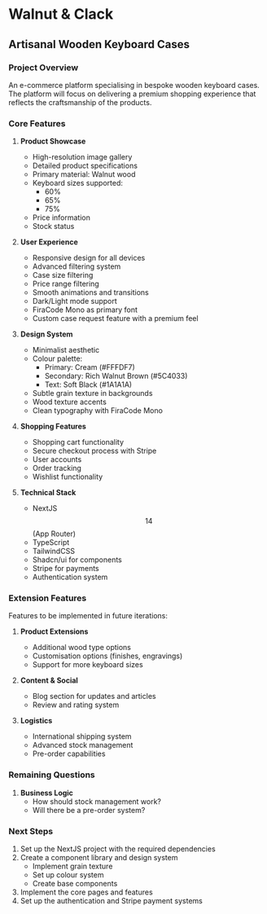 # Walnut & Clack

## Artisanal Wooden Keyboard Cases

### Project Overview

An e-commerce platform specialising in bespoke wooden keyboard cases. The platform will focus on delivering a premium shopping experience that reflects the craftsmanship of the products.

### Core Features

1. **Product Showcase**

   - High-resolution image gallery
   - Detailed product specifications
   - Primary material: Walnut wood
   - Keyboard sizes supported:
     - 60\%
     - 65\%
     - 75\%
   - Price information
   - Stock status

2. **User Experience**

   - Responsive design for all devices
   - Advanced filtering system
   - Case size filtering
   - Price range filtering
   - Smooth animations and transitions
   - Dark/Light mode support
   - FiraCode Mono as primary font
   - Custom case request feature with a premium feel

3. **Design System**

   - Minimalist aesthetic
   - Colour palette:
     - Primary: Cream (#FFFDF7)
     - Secondary: Rich Walnut Brown (#5C4033)
     - Text: Soft Black (#1A1A1A)
   - Subtle grain texture in backgrounds
   - Wood texture accents
   - Clean typography with FiraCode Mono

4. **Shopping Features**

   - Shopping cart functionality
   - Secure checkout process with Stripe
   - User accounts
   - Order tracking
   - Wishlist functionality

5. **Technical Stack**
   - NextJS $$14$$ (App Router)
   - TypeScript
   - TailwindCSS
   - Shadcn/ui for components
   - Stripe for payments
   - Authentication system

### Extension Features

Features to be implemented in future iterations:

1. **Product Extensions**

   - Additional wood type options
   - Customisation options (finishes, engravings)
   - Support for more keyboard sizes

2. **Content & Social**

   - Blog section for updates and articles
   - Review and rating system

3. **Logistics**
   - International shipping system
   - Advanced stock management
   - Pre-order capabilities

### Remaining Questions

1. **Business Logic**
   - How should stock management work?
   - Will there be a pre-order system?

### Next Steps

1. Set up the NextJS project with the required dependencies
2. Create a component library and design system
   - Implement grain texture
   - Set up colour system
   - Create base components
3. Implement the core pages and features
4. Set up the authentication and Stripe payment systems
